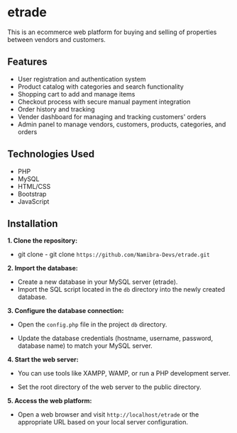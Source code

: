 # etrade

This is an ecommerce web platform for buying and selling of properties between vendors and customers.

## Features

- User registration and authentication system
- Product catalog with categories and search functionality
- Shopping cart to add and manage items
- Checkout process with secure manual payment integration
- Order history and tracking
- Vender dashboard for managing and tracking customers' orders
- Admin panel to manage vendors, customers, products, categories, and orders

## Technologies Used

- PHP
- MySQL
- HTML/CSS
- Bootstrap
- JavaScript

## Installation

**1. Clone the repository:**

- git clone - git clone `https://github.com/Namibra-Devs/etrade.git`


**2. Import the database:**

- Create a new database in your MySQL server (etrade).
- Import the SQL script located in the `db` directory into the newly created database.


**3. Configure the database connection:**

- Open the `config.php` file in the project `db` directory.

- Update the database credentials (hostname, username, password, database name) to match your MySQL server.


**4. Start the web server:**

- You can use tools like XAMPP, WAMP, or run a PHP development server.

- Set the root directory of the web server to the public directory.

**5. Access the web platform:**

- Open a web browser and visit `http://localhost/etrade` or the appropriate URL based on your local server configuration.

